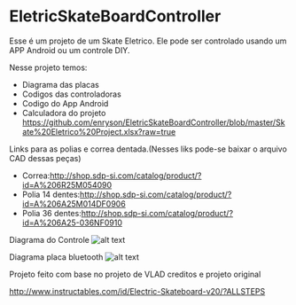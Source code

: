 # EletricSkateBoardController
Esse é um projeto de um Skate Eletrico.
Ele pode ser controlado usando um APP Android ou um controle DIY.


Nesse projeto temos:
* Diagrama das placas
* Codigos das controladoras
* Codigo do App Android
* Calculadora do projeto 
https://github.com/enryson/EletricSkateBoardController/blob/master/Skate%20Eletrico%20Project.xlsx?raw=true

Links para as polias e correa dentada.(Nesses liks pode-se baixar o arquivo CAD dessas peças)
* Correa:http://shop.sdp-si.com/catalog/product/?id=A%206R25M054090
* Polia 14 dentes:http://shop.sdp-si.com/catalog/product/?id=A%206A25M014DF0906
* Polia 36 dentes:http://shop.sdp-si.com/catalog/product/?id=A%206A25-036NF0910


Diagrama do Controle
![alt text](https://raw.githubusercontent.com/enryson/EletricSkateBoardController/master/Projeto/RemoteBluetoothDiagram/RemoteBluetooth.PNG)

Diagrama placa bluetooth
![alt text](https://raw.githubusercontent.com/enryson/EletricSkateBoardController/master/Projeto/SkateBluetoothControllerDiagram/SkateBluetoothControllerDiagram.PNG)


Projeto feito com base no projeto de VLAD
creditos e projeto original

http://www.instructables.com/id/Electric-Skateboard-v20/?ALLSTEPS
